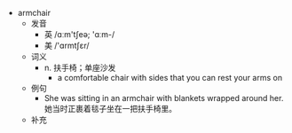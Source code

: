 - armchair
  - 发音
    - 英 /ɑːm'tʃeə; 'ɑːm-/
    - 美 /'ɑrmtʃɛr/
  - 词义
    - n. 扶手椅；单座沙发
      - a comfortable chair with sides that you can rest your arms on
  - 例句
    - She was sitting in an armchair with blankets wrapped around her. 她当时正裹着毯子坐在一把扶手椅里。
  - 补充